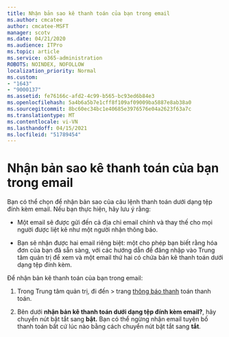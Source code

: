 ```yaml
---
title: Nhận bản sao kê thanh toán của bạn trong email
ms.author: cmcatee
author: cmcatee-MSFT
manager: scotv
ms.date: 04/21/2020
ms.audience: ITPro
ms.topic: article
ms.service: o365-administration
ROBOTS: NOINDEX, NOFOLLOW
localization_priority: Normal
ms.custom:
- "1643"
- "9000137"
ms.assetid: fe76166c-afd2-4c99-b565-bc93ed6b84e3
ms.openlocfilehash: 5a4b6a5b7e1cff8f109af09009ba5887e8ab38a0
ms.sourcegitcommit: 8bc60ec34bc1e40685e3976576e04a2623f63a7c
ms.translationtype: MT
ms.contentlocale: vi-VN
ms.lasthandoff: 04/15/2021
ms.locfileid: "51789454"
---
```

# <a name="receive-copy-of-your-billing-statement-in-email"></a>Nhận bản sao kê thanh toán của bạn trong email

Bạn có thể chọn để nhận bản sao của câu lệnh thanh toán dưới dạng tệp đính kèm email. Nếu bạn thực hiện, hãy lưu ý rằng:
  
- Một email sẽ được gửi đến cả địa chỉ email chính và thay thế cho mọi người được liệt kê như một người nhận thông báo.

- Bạn sẽ nhận được hai email riêng biệt: một cho phép bạn biết rằng hóa đơn của bạn đã sẵn sàng, với các hướng dẫn để đăng nhập vào Trung tâm quản trị để xem và một email thứ hai có chứa bản kê thanh toán dưới dạng tệp đính kèm.

Để nhận bản kê thanh toán của bạn trong email:
  
1. Trong Trung tâm quản trị, đi đến  \> trang [thông báo thanh](https://go.microsoft.com/fwlink/p/?linkid=853212) toán thanh toán.

2. Bên dưới **nhận bản kê thanh toán dưới dạng tệp đính kèm email?**, hãy chuyển nút bật tắt sang **bật.** Bạn có thể ngừng nhận email tuyên bố thanh toán bất cứ lúc nào bằng cách chuyển nút bật tắt sang **tắt**.